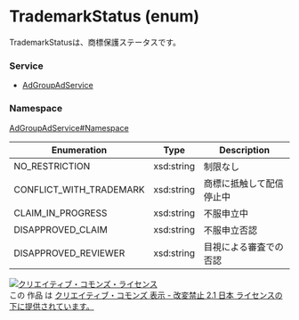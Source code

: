 # TrademarkStatus (enum)
TrademarkStatusは、商標保護ステータスです。

### Service
+ [AdGroupAdService](../../services/AdGroupAdService.md)

### Namespace
[AdGroupAdService#Namespace](../../services/AdGroupAdService.md#namespace)

| Enumeration | Type | Description |
|---|---|---|
| NO_RESTRICTION| xsd:string| 制限なし |
| CONFLICT_WITH_TRADEMARK| xsd:string| 商標に抵触して配信停止中	 |
| CLAIM_IN_PROGRESS| xsd:string| 不服申立中 |
| DISAPPROVED_CLAIM| xsd:string| 不服申立否認 |
| DISAPPROVED_REVIEWER| xsd:string| 目視による審査での否認 |

<a rel="license" href="http://creativecommons.org/licenses/by-nd/2.1/jp/"><img alt="クリエイティブ・コモンズ・ライセンス" style="border-width:0" src="https://i.creativecommons.org/l/by-nd/2.1/jp/88x31.png" /></a><br />この 作品 は <a rel="license" href="http://creativecommons.org/licenses/by-nd/2.1/jp/">クリエイティブ・コモンズ 表示 - 改変禁止 2.1 日本 ライセンスの下に提供されています。</a>
